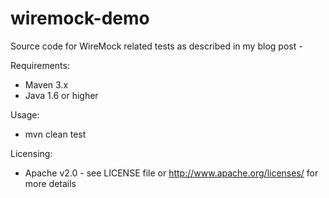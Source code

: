 # wiremock-demo
Source code for WireMock related tests as described in my blog post - 

Requirements: 
- Maven 3.x
- Java 1.6 or higher

Usage: 
- mvn clean test

Licensing: 
- Apache v2.0 - see LICENSE file or http://www.apache.org/licenses/ for more details

